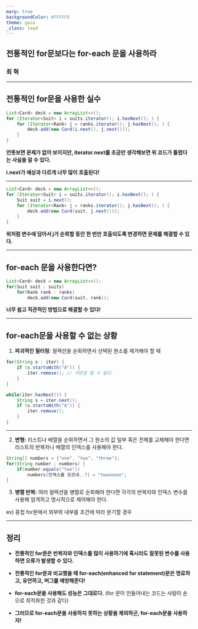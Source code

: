 ```yaml
---
marp: true
backgroundColor: #FFFFF0
theme: gaia
_class: lead
---
```


## 전통적인 for문보다는 for-each 문을 사용하라

### 최 혁

---

## 전통적인 for문을 사용한 실수

```java
List<Card> deck = new ArrayList<>();
for (Iterator<Suit> i = suits.iterator(); i.hasNext(); ) {
    for (Iterator<Rank> j = ranks.iterator(); j.hasNext(); ) {
        deck.add(new Card(i.next(), j.next()));
    }
}
```

__언뜻보면 문제가 없어 보이지만, iterator.next를 조금만 생각해보면 위 코드가 틀렸다는 사실을 알 수 있다.__

__i.next가 예상과 다르게 너무 많이 호출된다!__

---

```java
List<Card> deck = new ArrayList<>();
for (Iterator<Suit> i = suits.iterator(); i.hasNext(); ) {
    Suit suit = i.next();
    for (Iterator<Rank> j = ranks.iterator(); j.hasNext(); ) {
        deck.add(new Card(suit, j.next()));  
    }
}
```

__위처럼 변수에 담아서 j가 순회할 동안 한 번만 호출되도록 변경하면 문제를 해결할 수 있다.__

---

## for-each 문을 사용한다면?

```java
List<Card> deck = new ArrayList<>();
for(Suit suit : suits)
    for(Rank rank : ranks)
        deck.add(new Card(suit, rank));

```

__너무 쉽고 직관적인 방법으로 해결할 수 있다!__

---

## for-each문을 사용할 수 없는 상황

1. __파괴적인 필터링__: 컬렉션을 순회하면서 선택된 원소를 제거해야 할 때
```java
for(String s : iter) {
    if (s.startsWith("A")) {
        iter.remove(); // 이런걸 할 수 없다.
    }
}

while(iter.hasNext()) {
    String s = iter.next();
    if (s.startsWith("A")) {
        iter.remove();
    }
}
```

---

2. __변형:__ 리스트나 배열을 순회하면서 그 원소의 값 일부 혹은 전체를 교체해야 한다면 리스트의 반복자나 배열의 인덱스를 사용해야 한다.

```java
String[] numbers = {"one", "two", "three"};
for(String number : numbers) {
    if(number.equals("two"))
        numbers[인덱스를 모르네..?] = "twoooooo";
}
```

3. __병렬 반복:__ 여러 컬렉션을 병렬로 순회해야 한다면 각각의 반복자와 인덱스 변수를 사용해 엄격하고 명시적으로 제어해야 한다.

ex) 중첩 for문에서 외부와 내부를 조건에 따라 분기할 경우

---

## 정리

- __전통적인 for문은 반복자와 인덱스를 많이 사용하기에 혹시라도 잘못된 변수를 사용하면 오류가 발생할 수 있다.__

- __전통적인 for문과 비교했을 때 for-each(enhanced for statement)문은 명료하고, 유연하고, 버그를 예방해준다!__

- __for-each문을 사용해도 성능은 그대로다.__ (for 문이 만들어내는 코드는 사람이 손으로 최적화한 것과 같다)

- __그러므로 for-each문을 사용하지 못하는 상황을 제외하곤, for-each문을 사용하자!__